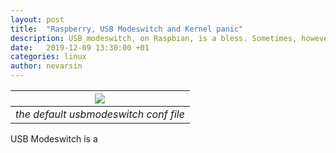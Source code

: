 ```yaml
---
layout: post
title:  "Raspberry, USB Modeswitch and Kernel panic"
description: USB_modeswitch, on Raspbian, is a bless. Sometimes, however, things can "panic". This is how I fixed it.
date:   2019-12-09 13:30:00 +01
categories: linux
author: nevarsin
---
```

|![]({{site.baseurl}}/images/usbmodeswitch_header.png)|
|:--:| 
| *the default usbmodeswitch conf file* |

USB Modeswitch is a